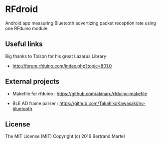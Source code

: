 # RFdroid

Android app measuring Bluetooth advertizing packet reception rate using one RFduino module

## Useful links

Big thanks to Tolson for his great Lazarus Library

* http://forum.rfduino.com/index.php?topic=801.0

## External projects

* Makefile for rfduino : https://github.com/akinaru/rfduino-makefile

* BLE AD frame parser : https://github.com/TakahikoKawasaki/nv-bluetooth

## License

The MIT License (MIT) Copyright (c) 2016 Bertrand Martel
